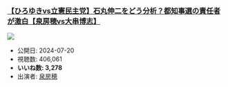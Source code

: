 ### [【ひろゆきvs立憲民主党】石丸伸二をどう分析？都知事選の責任者が激白【泉房穂vs大串博志】](https://www.youtube.com/watch?v=aH2KwXtn3kk)
[![](https://img.youtube.com/vi/aH2KwXtn3kk/sddefault.jpg)](https://www.youtube.com/watch?v=aH2KwXtn3kk)
-   公開日: 2024-07-20
-   視聴数: 406,061
-   **いいね数: 3,278**
-   出演者: [泉房穂](/rehacq_fan/people/泉房穂 "wikilink")
